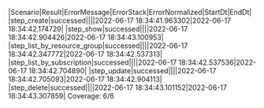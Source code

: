 |Scenario|Result|ErrorMessage|ErrorStack|ErrorNormalized|StartDt|EndDt|
|step_create|successed||||2022-06-17 18:34:41.963302|2022-06-17 18:34:42.174729|
|step_show|successed||||2022-06-17 18:34:42.904426|2022-06-17 18:34:43.100953|
|step_list_by_resource_group|successed||||2022-06-17 18:34:42.347772|2022-06-17 18:34:42.537313|
|step_list_by_subscription|successed||||2022-06-17 18:34:42.537536|2022-06-17 18:34:42.704890|
|step_update|successed||||2022-06-17 18:34:42.705093|2022-06-17 18:34:42.904113|
|step_delete|successed||||2022-06-17 18:34:43.101152|2022-06-17 18:34:43.307859|
Coverage: 6/6

